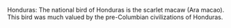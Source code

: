 Honduras: The national bird of Honduras is the scarlet macaw (Ara macao). This bird was much valued by the pre-Columbian civilizations of Honduras.
